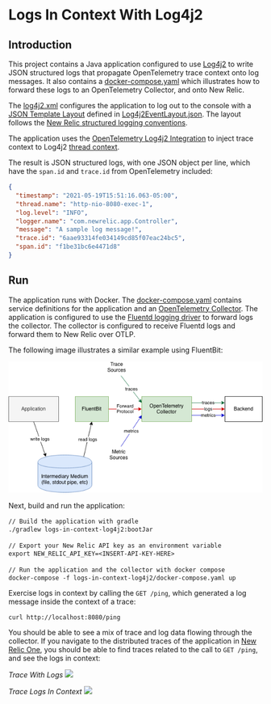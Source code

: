 # Logs In Context With Log4j2

## Introduction

This project contains a Java application configured to use [Log4j2](https://logging.apache.org/log4j/2.x/) to write JSON structured logs that propagate OpenTelemetry trace context onto log messages. It also contains a [docker-compose.yaml](./docker-compose.yaml) which illustrates how to forward these logs to an OpenTelemetry Collector, and onto New Relic.

The [log4j2.xml](./src/main/resources/log4j2.xml) configures the application to log out to the console with a [JSON Template Layout](https://logging.apache.org/log4j/2.x/manual/json-template-layout.html) defined in [Log4j2EventLayout.json](./src/main/resources/Log4j2EventLayout.json). The layout follows the [New Relic structured logging conventions](https://github.com/newrelic/newrelic-exporter-specs/tree/master/logging).

The application uses the [OpenTelemetry Log4j2 Integration](https://github.com/open-telemetry/opentelemetry-java-instrumentation/tree/main/instrumentation/log4j/log4j-2.13.2/library) to inject trace context to Log4j2 [thread context](https://logging.apache.org/log4j/2.x/manual/thread-context.html).

The result is JSON structured logs, with one JSON object per line, which have the `span.id` and `trace.id` from OpenTelemetry included:

```json
{
  "timestamp": "2021-05-19T15:51:16.063-05:00",
  "thread.name": "http-nio-8080-exec-1",
  "log.level": "INFO",
  "logger.name": "com.newrelic.app.Controller",
  "message": "A sample log message!",
  "trace.id": "6aae93314fe034149cd85f07eac24bc5",
  "span.id": "f1be31bc6e4471d8"
}
```

## Run

The application runs with Docker. The [docker-compose.yaml](./docker-compose.yaml) contains service definitions for the application and an [OpenTelemetry Collector](https://opentelemetry.io/docs/collector/). The application is configured to use the [Fluentd logging driver](https://docs.docker.com/config/containers/logging/fluentd/) to forward logs the collector. The collector is configured to receive Fluentd logs and forward them to New Relic over OTLP.

The following image illustrates a similar example using FluentBit:

![](https://github.com/open-telemetry/opentelemetry-specification/blob/main/specification/logs/img/app-to-file-logs-fb.png?raw=true)

Next, build and run the application:

```shell
// Build the application with gradle
./gradlew logs-in-context-log4j2:bootJar

// Export your New Relic API key as an environment variable
export NEW_RELIC_API_KEY=<INSERT-API-KEY-HERE>

// Run the application and the collector with docker compose
docker-compose -f logs-in-context-log4j2/docker-compose.yaml up
```

Exercise logs in context by calling the `GET /ping`, which generated a log message inside the context of a trace:

```shell
curl http://localhost:8080/ping
```

You should be able to see a mix of trace and log data flowing through the collector. If you navigate to the distributed traces of the application in [New Relic One](https://one.newrelic.com/), you should be able to find traces related to the call to `GET /ping`, and see the logs in context:

_Trace With Logs_
![](trace-with-logs.png)

_Trace Logs In Context_
![](trace-logs-in-context.png)
